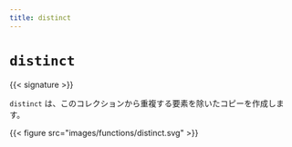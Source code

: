```yaml
---
title: distinct
---
```


# `distinct`

{{< signature >}}

`distinct` は、このコレクションから重複する要素を除いたコピーを作成します。

{{< figure src="images/functions/distinct.svg" >}}
